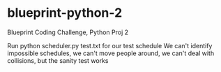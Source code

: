 blueprint-python-2
==================

Blueprint Coding Challenge, Python Proj 2

Run python scheduler.py test.txt for our test schedule
We can't identify impossible schedules, we can't move people around, we can't deal with collisions, but the sanity test works
